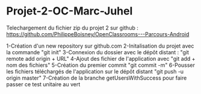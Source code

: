 # Projet-2-OC-Marc-Juhel

Telechargement du fichier zip du projet 2 sur github : https://github.com/PhilippeBoisney/OpenClassrooms---Parcours-Android

1-Création d'un new repository sur github.com 
2-Initalisation du projet avec la commande "git init" 
3-Connexion du dossier avec le dépôt distant : "git remote add origin + URL" 
4-Ajout des fichier de l'application avec "git add + nom des fichiers" 
5-Création du premier commit "git commit -m" 
6-Pousser les fichiers téléchargés de l'application sur le dépôt distant "git push -u origin master"
7-Création de la branche getUsersWithSuccess pour faire passer ce test unitaire au vert
